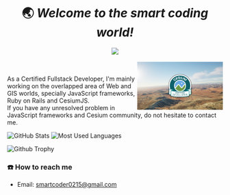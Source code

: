 <h1 align='center'> 🌏 <i>Welcome to the smart coding world!</i></h1>

<p align="center">
    <a href="http://opensource.org/licenses/MIT"><img src="https://visitor-badge.laobi.icu/badge?page_id=3DGISKing.zhefengjin" /></a>
</p>

<a href="https://verified.sertifier.com/en/profile/154682273640/" target="_blank">
    <img src="certified-dev-banner-light-lg_01.png" alt="Cesium Certificate" width="200" style ="float: right"/>
</a> 
<br/>

As a Certified Fullstack Developer, I'm mainly working on the overlapped area of Web and GIS worlds, specially JavaScript frameworks, Ruby on Rails and CesiumJS. <br>
If you have any unresolved problem in JavaScript frameworks and Cesium community, do not hesitate to contact me.

![GitHub Stats](https://github-readme-stats-git-masterrstaa-rickstaa.vercel.app/api?username=smartcoder0215&show_icons=true&theme=radical)
![Most Used Languages](https://github-readme-stats.vercel.app/api/top-langs/?username=3DGISKing&layout=compact)

![Github Trophy](https://github-profile-trophy.vercel.app/?username=codemaker2015&theme=discord)

### **☎️** How to reach me

- Email: smartcoder0215@gmail.com

